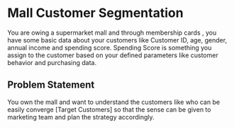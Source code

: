 
# Mall Customer Segmentation

You are owing a supermarket mall and through membership cards , you have some basic data about your customers like Customer ID, age, gender, annual income and spending score. Spending Score is something you assign to the customer based on your defined parameters like customer behavior and purchasing data.


## Problem Statement

You own the mall and want to understand the customers like who can be easily converge [Target Customers] so that the sense can be given to marketing team and plan the strategy accordingly.

